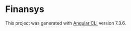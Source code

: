 # Finansys

This project was generated with [Angular CLI](https://github.com/angular/angular-cli) version 7.3.6.
